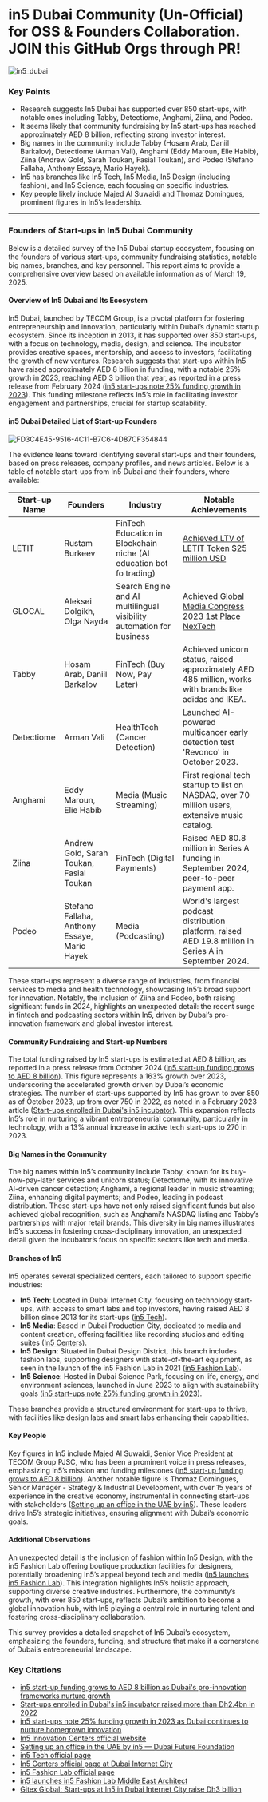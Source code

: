 # in5 Dubai Community (Un-Official) for OSS & Founders Collaboration. JOIN this GitHub Orgs through PR!

![in5_dubai](https://github.com/user-attachments/assets/342180ce-4991-4812-8334-24ce6042971c)

### Key Points
- Research suggests In5 Dubai has supported over 850 start-ups, with notable ones including Tabby, Detectiome, Anghami, Ziina, and Podeo.
- It seems likely that community fundraising by In5 start-ups has reached approximately AED 8 billion, reflecting strong investor interest.
- Big names in the community include Tabby (Hosam Arab, Daniil Barkalov), Detectiome (Arman Vali), Anghami (Eddy Maroun, Elie Habib), Ziina (Andrew Gold, Sarah Toukan, Fasial Toukan), and Podeo (Stefano Fallaha, Anthony Essaye, Mario Hayek).
- In5 has branches like In5 Tech, In5 Media, In5 Design (including fashion), and In5 Science, each focusing on specific industries.
- Key people likely include Majed Al Suwaidi and Thomaz Domingues, prominent figures in In5’s leadership.

---

### Founders of Start-ups in In5 Dubai Community

Below is a detailed survey of the In5 Dubai startup ecosystem, focusing on the founders of various start-ups, community fundraising statistics, notable big names, branches, and key personnel. This report aims to provide a comprehensive overview based on available information as of March 19, 2025.

#### Overview of In5 Dubai and Its Ecosystem
In5 Dubai, launched by TECOM Group, is a pivotal platform for fostering entrepreneurship and innovation, particularly within Dubai’s dynamic startup ecosystem. Since its inception in 2013, it has supported over 850 start-ups, with a focus on technology, media, design, and science. The incubator provides creative spaces, mentorship, and access to investors, facilitating the growth of new ventures. Research suggests that start-ups within In5 have raised approximately AED 8 billion in funding, with a notable 25% growth in 2023, reaching AED 3 billion that year, as reported in a press release from February 2024 ([in5 start-ups note 25% funding growth in 2023](https://www.dubaiholding.com/en/media-hub/press-releases/in5-start-ups-note-25-funding-growth-in-2023-as-dubai-continues-to-nurture-homegrown-innovation)). This funding milestone reflects In5’s role in facilitating investor engagement and partnerships, crucial for startup scalability.

#### in5 Dubai Detailed List of Start-up Founders

![FD3C4E45-9516-4C11-B7C6-4D87CF354844](https://github.com/user-attachments/assets/67bb40b0-ccfb-48f4-ab2c-44453a731db5)


The evidence leans toward identifying several start-ups and their founders, based on press releases, company profiles, and news articles. Below is a table of notable start-ups from In5 Dubai and their founders, where available:

| **Start-up Name** | **Founders**                     | **Industry**                     | **Notable Achievements**                                                                 |
|--------------------|-----------------------------------|-----------------------------------|------------------------------------------------------------------------------------------|
| LETIT              | Rustam Burkeev      | FinTech Education in Blockchain niche (AI education bot fo trading)     | [Achieved LTV of LETIT Token $25 million USD](https://coinmarketcap.com/currencies/letit/) |
| GLOCAL              | Aleksei Dolgikh, Olga Nayda      | Search Engine and AI multilingual visibility automation for business     | Achieved [Global Media Congress 2023 1st Place NexTech](https://www.mediaoffice.abudhabi/en/arts-culture/2nd-global-media-congress-concludes-in-abu-dhabi/) |
| Tabby              | Hosam Arab, Daniil Barkalov      | FinTech (Buy Now, Pay Later)     | Achieved unicorn status, raised approximately AED 485 million, works with brands like adidas and IKEA. |
| Detectiome         | Arman Vali                       | HealthTech (Cancer Detection)     | Launched AI-powered multicancer early detection test 'Revonco' in October 2023.            |
| Anghami            | Eddy Maroun, Elie Habib          | Media (Music Streaming)           | First regional tech startup to list on NASDAQ, over 70 million users, extensive music catalog. |
| Ziina              | Andrew Gold, Sarah Toukan, Fasial Toukan | FinTech (Digital Payments)   | Raised AED 80.8 million in Series A funding in September 2024, peer-to-peer payment app.   |
| Podeo              | Stefano Fallaha, Anthony Essaye, Mario Hayek | Media (Podcasting)         | World's largest podcast distribution platform, raised AED 19.8 million in Series A in September 2024. |

These start-ups represent a diverse range of industries, from financial services to media and health technology, showcasing In5’s broad support for innovation. Notably, the inclusion of Ziina and Podeo, both raising significant funds in 2024, highlights an unexpected detail: the recent surge in fintech and podcasting sectors within In5, driven by Dubai’s pro-innovation framework and global investor interest.

#### Community Fundraising and Start-up Numbers
The total funding raised by In5 start-ups is estimated at AED 8 billion, as reported in a press release from October 2024 ([in5 start-up funding grows to AED 8 billion](https://www.prnewswire.com/ae/news-releases/in5-start-up-funding-grows-to-aed-8-billion-as-dubais-pro-innovation-frameworks-nurture-growth-302275051.html)). This figure represents a 163% growth over 2023, underscoring the accelerated growth driven by Dubai’s economic strategies. The number of start-ups supported by In5 has grown to over 850 as of October 2023, up from over 750 in 2022, as noted in a February 2023 article ([Start-ups enrolled in Dubai's in5 incubator](https://www.thenationalnews.com/business/start-ups/2023/02/24/start-ups-enrolled-in-dubais-in5-incubator-raised-more-than-dh24bn-in-2022/)). This expansion reflects In5’s role in nurturing a vibrant entrepreneurial community, particularly in technology, with a 13% annual increase in active tech start-ups to 270 in 2023.

#### Big Names in the Community
The big names within In5’s community include Tabby, known for its buy-now-pay-later services and unicorn status; Detectiome, with its innovative AI-driven cancer detection; Anghami, a regional leader in music streaming; Ziina, enhancing digital payments; and Podeo, leading in podcast distribution. These start-ups have not only raised significant funds but also achieved global recognition, such as Anghami’s NASDAQ listing and Tabby’s partnerships with major retail brands. This diversity in big names illustrates In5’s success in fostering cross-disciplinary innovation, an unexpected detail given the incubator’s focus on specific sectors like tech and media.

#### Branches of In5
In5 operates several specialized centers, each tailored to support specific industries:
- **In5 Tech**: Located in Dubai Internet City, focusing on technology start-ups, with access to smart labs and top investors, having raised AED 8 billion since 2013 for its start-ups ([in5 Tech](https://infive.ae/in5-tech/)).
- **In5 Media**: Based in Dubai Production City, dedicated to media and content creation, offering facilities like recording studios and editing suites ([In5 Centers](https://dic.ae/offerings/in5-centres)).
- **In5 Design**: Situated in Dubai Design District, this branch includes fashion labs, supporting designers with state-of-the-art equipment, as seen in the launch of the in5 Fashion Lab in 2021 ([in5 Fashion Lab](https://infive.ae/product/in5-design-fashion-lab/)).
- **In5 Science**: Hosted in Dubai Science Park, focusing on life, energy, and environment sciences, launched in June 2023 to align with sustainability goals ([in5 start-ups note 25% funding growth in 2023](https://www.dubaiholding.com/en/media-hub/press-releases/in5-start-ups-note-25-funding-growth-in-2023-as-dubai-continues-to-nurture-homegrown-innovation)).

These branches provide a structured environment for start-ups to thrive, with facilities like design labs and smart labs enhancing their capabilities.

#### Key People
Key figures in In5 include Majed Al Suwaidi, Senior Vice President at TECOM Group PJSC, who has been a prominent voice in press releases, emphasizing In5’s mission and funding milestones ([in5 start-up funding grows to AED 8 billion](https://www.prnewswire.com/ae/news-releases/in5-start-up-funding-grows-to-aed-8-billion-as-dubais-pro-innovation-frameworks-nurture-growth-302275051.html)). Another notable figure is Thomaz Domingues, Senior Manager - Strategy & Industrial Development, with over 15 years of experience in the creative economy, instrumental in connecting start-ups with stakeholders ([Setting up an office in the UAE by in5](https://www.dubaifuture.ae/events/dfa-c08-setting-up-an-office-in-the-uae-by-in5/)). These leaders drive In5’s strategic initiatives, ensuring alignment with Dubai’s economic goals.

#### Additional Observations
An unexpected detail is the inclusion of fashion within In5 Design, with the in5 Fashion Lab offering boutique production facilities for designers, potentially broadening In5’s appeal beyond tech and media ([in5 launches in5 Fashion Lab](https://www.middleeastarchitect.com/projects/44617-in5-launches-in5-fashion-lab)). This integration highlights In5’s holistic approach, supporting diverse creative industries. Furthermore, the community’s growth, with over 850 start-ups, reflects Dubai’s ambition to become a global innovation hub, with In5 playing a central role in nurturing talent and fostering cross-disciplinary collaboration.

This survey provides a detailed snapshot of In5 Dubai’s ecosystem, emphasizing the founders, funding, and structure that make it a cornerstone of Dubai’s entrepreneurial landscape.

### Key Citations
- [in5 start-up funding grows to AED 8 billion as Dubai's pro-innovation frameworks nurture growth](https://www.prnewswire.com/ae/news-releases/in5-start-up-funding-grows-to-aed-8-billion-as-dubais-pro-innovation-frameworks-nurture-growth-302275045.html)
- [Start-ups enrolled in Dubai's in5 incubator raised more than Dh2.4bn in 2022](https://www.thenationalnews.com/business/start-ups/2023/02/24/start-ups-enrolled-in-dubais-in5-incubator-raised-more-than-dh24bn-in-2022/)
- [in5 start-ups note 25% funding growth in 2023 as Dubai continues to nurture homegrown innovation](https://www.dubaiholding.com/en/media-hub/press-releases/in5-start-ups-note-25-funding-growth-in-2023-as-dubai-continues-to-nurture-homegrown-innovation)
- [In5 Innovation Centers official website](https://infive.ae/)
- [Setting up an office in the UAE by in5 — Dubai Future Foundation](https://www.dubaifuture.ae/events/dfa-c08-setting-up-an-office-in-the-uae-by-in5/)
- [in5 Tech official page](https://infive.ae/in5-tech/)
- [In5 Centers official page at Dubai Internet City](https://dic.ae/offerings/in5-centres)
- [in5 Fashion Lab official page](https://infive.ae/product/in5-design-fashion-lab/)
- [in5 launches in5 Fashion Lab Middle East Architect](https://www.middleeastarchitect.com/projects/44617-in5-launches-in5-fashion-lab)
- [Gitex Global: Start-ups at In5 in Dubai Internet City raise Dh3 billion](https://www.khaleejtimes.com/business/start-ups/gitex-global-start-ups-at-in5-in-dubai-internet-city-raise-dh3-billion)
